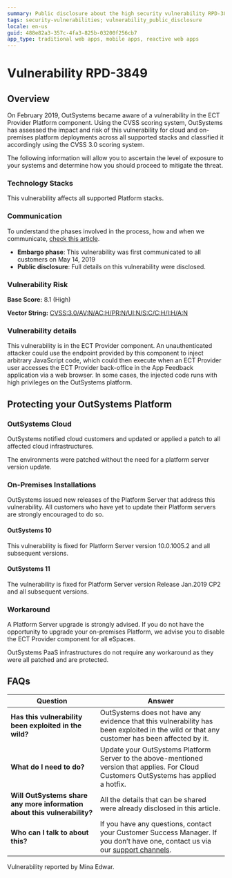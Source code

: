 ```yaml
---
summary: Public disclosure about the high security vulnerability RPD-3849
tags: security-vulnerabilities; vulnerability_public_disclosure
locale: en-us
guid: 488e82a3-357c-4fa3-825b-03200f256cb7
app_type: traditional web apps, mobile apps, reactive web apps
---
```


# Vulnerability RPD-3849

## Overview

On February 2019, OutSystems became aware of a vulnerability in the ECT Provider Platform component. Using the CVSS scoring system, OutSystems has assessed the impact and risk of this vulnerability for cloud and on-premises platform deployments across all supported stacks and classified it accordingly using the CVSS 3.0 scoring system.

The following information will allow you to ascertain the level of exposure to your systems and determine how you should proceed to mitigate the threat.

### Technology Stacks

This vulnerability affects all supported Platform stacks.

### Communication
To understand the phases involved in the process, how and when we communicate, [check this article](https://success.outsystems.com/Support/Security/Vulnerabilities).

   * **Embargo phase**: This vulnerability was first communicated to all customers on May 14, 2019
   * **Public disclosure**: Full details on this vulnerability were disclosed.

### Vulnerability Risk

**Base Score:** 8.1 (High)

**Vector String:** [CVSS:3.0/AV:N/AC:H/PR:N/UI:N/S:C/C:H/I:H/A:N](https://www.first.org/cvss/calculator/3.0#CVSS:3.0/AV:N/AC:L/PR:N/UI:R/S:U/C:H/I:H/A:N)

### Vulnerability details

This vulnerability is in the ECT Provider component. An unauthenticated attacker could use the endpoint provided by this component to inject arbitrary JavaScript code, which could then execute when an ECT Provider user accesses the ECT Provider back-office in the App Feedback application via a web browser. In some cases, the injected code runs with high privileges on the OutSystems platform.

## Protecting your OutSystems Platform
### OutSystems Cloud

OutSystems notified cloud customers and updated or applied a patch to all affected cloud infrastructures.

The environments were patched without the need for a platform server version update. 

### On-Premises Installations

OutSystems issued new releases of the Platform Server that address this vulnerability.
All customers who have yet to update their Platform servers are strongly encouraged to do so.

#### OutSystems 10

This vulnerability is fixed for Platform Server version 10.0.1005.2 and all subsequent versions.


#### OutSystems 11

The vulnerability is fixed for Platform Server version Release Jan.2019 CP2 and all subsequent versions.


### Workaround

A Platform Server upgrade is strongly advised. If you do not have the opportunity to upgrade your on-premises Platform, we advise you to disable the ECT Provider component for all eSpaces.

OutSystems PaaS infrastructures do not require any workaround as they were all patched and are protected.


## FAQs

 | Question         | Answer                                             |
|--------------------------------------------------------------------------|---------------------------------------------------------------------------------------------------------------------------------------------------------------------|
| **Has this vulnerability been exploited in the wild?**                   | OutSystems does not have any evidence that this vulnerability has been exploited in the wild or that any customer has been affected by it.                          |
| **What do I need to do?**                                                | Update your OutSystems Platform Server to the above-mentioned version that applies. For Cloud Customers OutSystems has applied a hotfix.            |
| **Will OutSystems share any more information about this vulnerability?** | All the details that can be shared were already disclosed in this article.                                 |
| **Who can I talk to about this?**                                        | If you have any questions, contact your Customer Success Manager. If you don’t have one, contact us via our [support channels](https://success.outsystems.com/Support/Enterprise_Customers/OutSystems_Support/01_Contact_OutSystems_technical_support#Contact_Channels). |


<div class="info" markdown="1">
Vulnerability reported by Mina Edwar.
</div>
